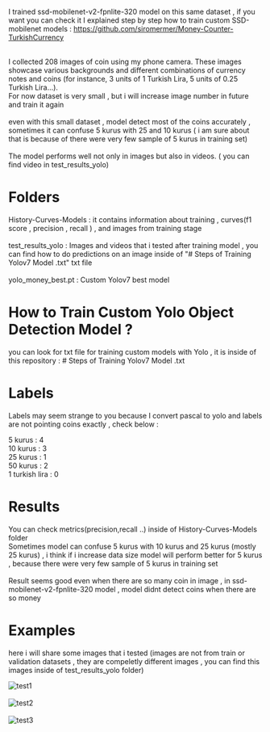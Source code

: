 I trained ssd-mobilenet-v2-fpnlite-320 model on this same dataset , if you want you can check it  I explained step by step how to train custom SSD-mobilenet models  : https://github.com/siromermer/Money-Counter-TurkishCurrency<br><br>

I collected 208 images of coin using my phone camera. These images showcase various backgrounds and different combinations of currency notes and coins (for instance, 3 units of 1 Turkish Lira, 5 units of 0.25 Turkish Lira...).<br>
For now dataset is very small , but i will increase image number in future and train it again <br><br>
even with this small dataset , model detect most of the coins accurately , sometimes it can confuse 5 kurus with 25 and 10 kurus  ( i am sure about  that is because of there were very few sample of 5 kurus in training set)
<br><br> The model performs well not only in images but also in videos. ( you can find video in test_results_yolo)

# Folders 
History-Curves-Models   :   it contains information about training ,  curves(f1 score , precision , recall ) , and images from training stage <br><br>
test_results_yolo   :   Images and videos  that i tested after training model , you can find how to do predictions on an image  inside of  "# Steps of Training Yolov7 Model .txt"  txt file <br><br>
yolo_money_best.pt   :   Custom Yolov7 best model 

# How to Train Custom Yolo Object Detection Model ?
you can look for  txt file  for training custom models with Yolo  , it is inside of this repository : # Steps of Training Yolov7 Model .txt

# Labels
Labels may seem strange to you because I convert pascal  to yolo and labels are not pointing coins exactly  , check below :<br> 

5 kurus : 4   <br>
10 kurus : 3 <br>
25 kurus : 1 <br>
50 kurus : 2<br>
1 turkish lira : 0 


# Results
You can check metrics(precision,recall ..) inside of History-Curves-Models folder 
<br>Sometimes model  can confuse 5 kurus with 10 kurus and 25 kurus  (mostly 25 kurus) , i think if i increase data size model will perform better for 5 kurus , because there were very few sample of 5 kurus in training set <br>
<br>Result seems good even when there are so many coin in image , in ssd-mobilenet-v2-fpnlite-320 model , model didnt detect coins when there are so money<br>

# Examples
 here i will share some images that i tested (images are not from train or validation datasets , they are compeletly different images , you can find this images inside of test_results_yolo folder)<br>







![test1](https://github.com/siromermer/Yolov7-CustomModel-Money-Counter-TurkishCurrency/assets/113242649/46765021-51b9-419d-b3f9-3a0312ae7c43)<br><br>
![test2](https://github.com/siromermer/Yolov7-CustomModel-Money-Counter-TurkishCurrency/assets/113242649/dfd1a36b-e29c-4dab-a83f-f971d74927d4)<br><br>
![test3](https://github.com/siromermer/Yolov7-CustomModel-Money-Counter-TurkishCurrency/assets/113242649/5f6c00cb-9ce7-4c05-9b57-d8a84d5094d0)
